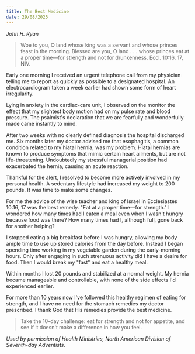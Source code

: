 ```yaml
---
title: The Best Medicine
date: 29/08/2025
---
```


_John H. Ryan_

> <p></p>
> Woe to you, O land whose king was a servant and whose princes feast in the morning. Blessed are you, O land . . . whose princes eat at a proper time—for strength and not for drunkenness. Eccl. 10:16, 17, NIV.

Early one morning I received an urgent telephone call from my physician telling me to report as quickly as possible to a designated hospital. An electrocardiogram taken a week earlier had shown some form of heart irregularity.

Lying in anxiety in the cardiac-care unit, I observed on the monitor the effect that my slightest body motion had on my pulse rate and blood pressure. The psalmist's declaration that we are fearfully and wonderfully made came instantly to mind.

After two weeks with no clearly defined diagnosis the hospital discharged me. Six months later my doctor advised me that esophagitis, a common condition related to my hiatal hernia, was my problem. Hiatal hernias are known to produce symptoms that mimic certain heart ailments, but are not life-threatening. Undoubtedly my stressful managerial position had exacerbated the hernia, causing an acute reaction.

Thankful for the alert, I resolved to become more actively involved in my personal health. A sedentary lifestyle had increased my weight to 200 pounds. It was time to make some changes.

For me the advice of the wise teacher and king of Israel in Ecclesiastes 10:16, 17 was the best remedy. "Eat at a proper time—for strength." I wondered how many times had I eaten a meal even when I wasn't hungry because food was there? How many times had I, although full, gone back for another helping?

I stopped eating a big breakfast before I was hungry, allowing my body ample time to use up stored calories from the day before. Instead I began spending time working in my vegetable garden during the early-morning hours. Only after engaging in such strenuous activity did I have a desire for food. Then I would break my "fast" and eat a healthy meal.

Within months I lost 20 pounds and stabilized at a normal weight. My hernia became manageable and controllable, with none of the side effects I'd experienced earlier.

For more than 10 years now I've followed this healthy regimen of eating for strength, and I have no need for the stomach remedies my doctor prescribed. I thank God that His remedies provide the best medicine.

> <callout></callout>
> Take the 10-day challenge: eat for strength and not for appetite, and see if it doesn't make a difference in how you feel.

_Used by permission of Health Ministries, North American Division of Seventh-day Adventists._
